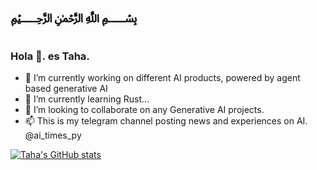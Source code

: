 # ﷽

### Hola 👋. es Taha.

- 🔭 I’m currently working on different AI products, powered by agent based generative AI
- 🌱 I’m currently learning Rust...
- 👯 I’m looking to collaborate on any Generative AI projects.
- 📫 This is my telegram channel posting news and experiences on AI. @ai_times_py

<!--
**it is a ✨ _special_ ✨ repository because its `README.md` (this file) appears on your GitHub profile.

Here are some ideas to get you started:


- ⚡ Fun fact: ~

-->


[![Taha's GitHub stats](https://github-readme-stats.vercel.app/api?username=celestialtaha&theme=dracula)](https://github.com/anuraghazra/github-readme-stats)
